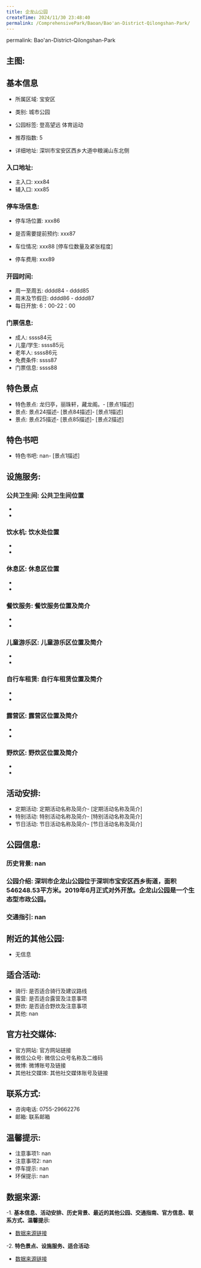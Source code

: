 ```yaml
---
title: 企龙山公园
createTime: 2024/11/30 23:48:40
permalink: /ComprehensivePark/Baoan/Bao'an-District-Qilongshan-Park/
---
```

permalink: Bao'an-District-Qilongshan-Park
<!-- ## 游玩路径: -->

## 主图:
<ImageCard
image="https://cgj.sz.gov.cn/img/4/4066/4066491/10774905.png"
title= "企龙山公园"
description= "深圳市企龙山公园位于深圳市宝安区西乡街道，面积546248.53平方米。2019年6月正式对外开放。企龙山公园是一个生态型市政公园。"
date="2024/11/30"
href="/"
author="深圳公园"
/>

## 基本信息

- 所属区域: 宝安区

- 类别: 城市公园

- 公园标签: 登高望远 体育运动

- 推荐指数: 5

- 详细地址: 深圳市宝安区西乡大道中粮澜山东北侧

### 入口地址:
- 主入口: xxx84
- 辅入口: xxx85
### 停车场信息:
- 停车场位置: xxx86

- 是否需要提前预约: xxx87

- 车位情况: xxx88 [停车位数量及紧张程度]

- 停车费用: xxx89

### 开园时间:
- 周一至周五: dddd84 - dddd85
- 周末及节假日: dddd86 - dddd87
- 每日开放: 6：00-22：00

### 门票信息:
- 成人: ssss84元
- 儿童/学生: ssss85元
- 老年人: ssss86元
- 免费条件: ssss87
- 门票信息: ssss88
## 特色景点
- 特色景点: 龙归亭，丽珠轩，藏龙阁。- [景点1描述]
- 景点: 景点24描述- [景点84描述]- [景点1描述]
- 景点: 景点25描述- [景点85描述]- [景点2描述]
## 特色书吧
- 特色书吧: nan- [景点1描述]
## 设施服务:
### 公共卫生间: 公共卫生间位置
- 
- 
### 饮水机: 饮水处位置
- 
- 
### 休息区: 休息区位置
- 
- 
### 餐饮服务: 餐饮服务位置及简介
- 
- 
### 儿童游乐区: 儿童游乐区位置及简介
- 
- 
### 自行车租赁: 自行车租赁位置及简介
- 
- 
### 露营区: 露营区位置及简介
- 
- 
### 野炊区: 野炊区位置及简介

- 
- 
## 活动安排:
- 定期活动: 定期活动名称及简介- [定期活动名称及简介]
- 特别活动: 特别活动名称及简介- [特别活动名称及简介]
- 节日活动: 节日活动名称及简介- [节日活动名称及简介]
## 公园信息:
### 历史背景: nan
### 公园介绍: 深圳市企龙山公园位于深圳市宝安区西乡街道，面积546248.53平方米。2019年6月正式对外开放。企龙山公园是一个生态型市政公园。
### 交通指引: nan

## 附近的其他公园:
- 无信息

## 适合活动:
- 骑行: 是否适合骑行及建议路线
- 露营: 是否适合露营及注意事项
- 野炊: 是否适合野炊及注意事项
- 其他: nan

## 官方社交媒体:
- 官方网站: 官方网站链接
- 微信公众号: 微信公众号名称及二维码
- 微博: 微博账号及链接
- 其他社交媒体: 其他社交媒体账号及链接

## 联系方式:
- 咨询电话: 0755-29662276
- 邮箱: 联系邮箱

## 温馨提示:
- 注意事项1: nan
- 注意事项2: nan
- 停车提示: nan
- 环保提示: nan

## 数据来源:
-1. **基本信息、活动安排、历史背景、最近的其他公园、交通指南、官方信息、联系方式、温馨提示**:
- [数据来源链接](https://cgj.sz.gov.cn/xsmh/gysz/csgy/content/post_10774905.html)

-2. **特色景点、设施服务、适合活动**:
- [数据来源链接](https://cgj.sz.gov.cn/xsmh/gysz/csgy/content/post_10774905.html)

